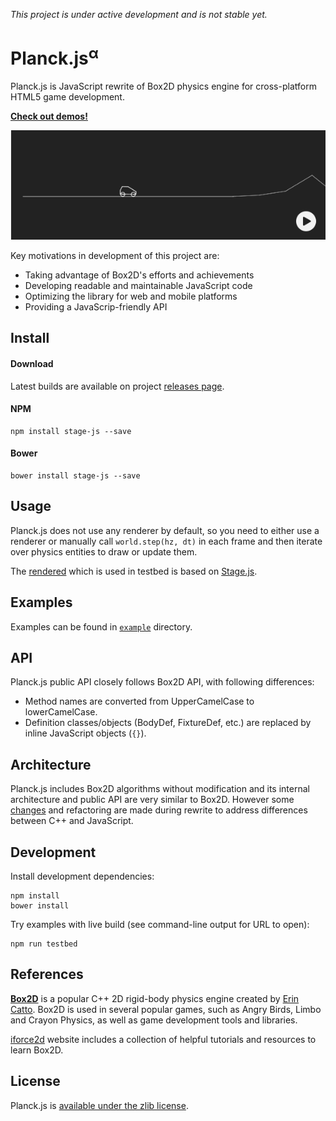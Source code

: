 *This project is under active development and is not stable yet.*

# Planck.js<sup>&alpha;</sup>

Planck.js is JavaScript rewrite of Box2D physics engine for cross-platform HTML5 game development.

**[Check out demos!](http://piqnt.com/planck.js/)**

[![Car](/doc/img/screenshot.png "Play")](http://piqnt.com/planck.js/Car)

Key motivations in development of this project are:
- Taking advantage of Box2D's efforts and achievements
- Developing readable and maintainable JavaScript code
- Optimizing the library for web and mobile platforms
- Providing a JavaScrip-friendly API

## Install

#### Download

Latest builds are available on project [releases page](https://github.com/shakiba/planck.js/releases).

#### NPM

    npm install stage-js --save

#### Bower

    bower install stage-js --save


## Usage

Planck.js does not use any renderer by default, so you need to either use a renderer 
or manually call `world.step(hz, dt)` in each frame and then iterate over physics entities to draw or update them.

The [rendered](./testbed/stage-viewer.js) which is used in testbed is based on [Stage.js](https://github.com/shakiba/stage.js/).

## Examples

Examples can be found in [`example`](/example/) directory.


## API

Planck.js public API closely follows Box2D API, with following differences:

- Method names are converted from UpperCamelCase to lowerCamelCase.
- Definition classes/objects (BodyDef, FixtureDef, etc.) are replaced by inline JavaScript objects (`{}`).


## Architecture

Planck.js includes Box2D algorithms without modification and its internal architecture and public API are very similar to Box2D.
However some [changes](./CHANGES.md) and refactoring are made during rewrite to address differences between C++ and JavaScript.


## Development

Install development dependencies:

    npm install
    bower install

Try examples with live build (see command-line output for URL to open):

    npm run testbed


## References

[**Box2D**](http://box2d.org/) is a popular C++ 2D rigid-body physics engine created by [Erin Catto](https://twitter.com/erin_catto). Box2D is used in several popular games, such as Angry Birds, Limbo and Crayon Physics, as well as game development tools and libraries.

[iforce2d](https://www.iforce2d.net/b2dtut/) website includes a collection of helpful tutorials and resources to learn Box2D.


## License

Planck.js is [available under the zlib license](./LICENSE.txt).